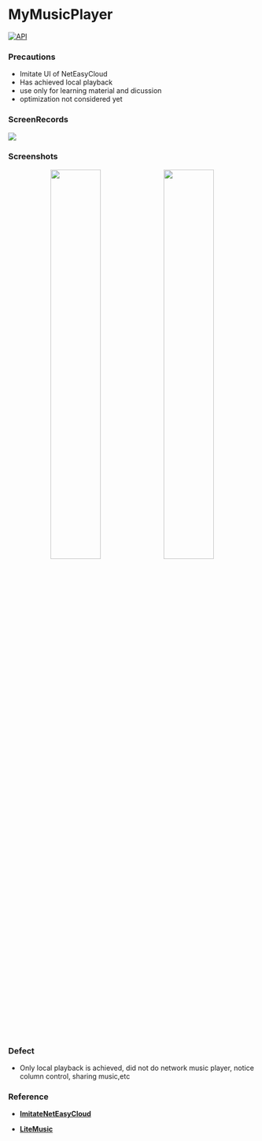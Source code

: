 # MyMusicPlayer

[![API](https://img.shields.io/badge/API-23-orange.svg)](https://android-arsenal.com/api?level=23)

### Precautions
- Imitate UI of NetEasyCloud
- Has achieved local playback
- use only for learning material and dicussion
- optimization not considered yet

### ScreenRecords

![](gif/2017.10.31-16.gif)

### Screenshots
<p align="center">
<img src="https://github.com/Eric-Ge/MyMusicPlayer/edit/master/gif/Home.png" width = "45%" height="45%"/>
<img src="https://github.com/Eric-Ge/MyMusicPlayer/edit/master/gif/Playing interface.png" width = "45%" height="45%"/>
</p>

### Defect

- Only local playback is achieved, did not do network music player, notice column control, sharing music,etc

### Reference
- [**ImitateNetEasyCloud**](https://github.com/Limuyang1013/ImitateNetEasyCloud)

- [**LiteMusic**](http://download.csdn.net/download/u010156024/9793829)
